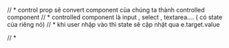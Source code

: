 // * control prop sẽ convert component của chúng ta thành controlled component 
// * controlled component là input , select , textarea.... ( có state của riêng nó)
// * khi user nhập vào thì state sẽ cập nhật qua e.target.value

// * 